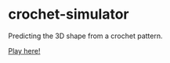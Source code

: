 crochet-simulator
=================

Predicting the 3D shape from a crochet pattern.

[Play here!](http://timhutton.github.io/crochet-simulator/)

